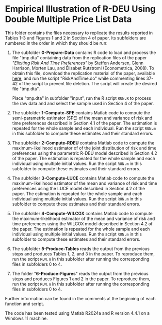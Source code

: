 # Empirical Illustration of R-DEU Using Double Multiple Price List Data

This folder contains the files necessary to replicate the results reported in
Tables 1-3 and Figures 1 and 2 in Section 4 of paper. Its subfolders are
numbered in the order in which they should be run:

1. The subfolder **0-Prepare-Data** contains R code to load and process the file
   "tmp.dta" containing data from the replication files of the paper *"Eliciting
   Risk And Time Preferences"* by Steffen Andersen, Glenn Harrison, Morten Lau,
   and Elisabet Rutstroml (Econometrica, 2008). To obtain this file, download
   the replication material of the paper, available
   [here](https://www.econometricsociety.org/publications/econometrica/2008/05/01/eliciting-risk-and-time-preferences),
   and run the script "RiskAndTime.do" while commenting lines 37-42 of the
   script to prevent file deletion. The script will create the desired file
   "tmp.dta".

   Place "tmp.dta" in subfolder "input", run the R script `RUN.R` to process the
   raw data and and select the sample used in Section 4 of the paper.

2. The subfolder **1-Compute-SPE** contains Matlab code to compute the
   semi-parametric estimator (SPE) of the mean and variance of risk and time
   preferences described in Section 4.1 of the paper. The estimation is repeated
   for the whole sample and each individual. Run the script `RUN.m` in this
   subfolder to compute these estimates and their standard errors.

3. The subfolder **2-Compute-RDEU** contains Matlab code to compute the
   maximum-likelihood estimator of of the joint distribution of risk and time
   preferences using the parametric R-DEU model described in Section 4.2 of the
   paper. The estimation is repeated for the whole sample and each individual
   using multiple initial values. Run the script `RUN.m` in this subfolder to
   compute these estimates and their standard errors.

4. The subfolder **3-Compute-LUCE** contains Matlab code to compute the
   maximum-likelihood estimator of the mean and variance of risk and time
   preferences using the LUCE model described in Section 4.2 of the paper. The
   estimation is repeated for the whole sample and each individual using
   multiple initial values. Run the script `RUN.m` in this subfolder to compute
   these estimates and their standard errors.

5. The subfolder **4-Compute-WILCOX** contains Matlab code to compute the
   maximum-likelihood estimator of the mean and variance of risk and time
   preferences using the WILCOX model described in Section 4.2 of the paper. The
   estimation is repeated for the whole sample and each individual using
   multiple initial values. Run the script `RUN.m` in this subfolder to compute
   these estimates and their standard errors.

6. The subfolder **5-Produce-Tables** reads the output from the previous steps
   and produces Tables 1, 2, and 3 in the paper. To reproduce them, run the
   script `RUN.m` in this subfolder after running the corresponding files in
   subfolders 0 to 4.

7. The folder "**6-Produce-Figures**" reads the output from the previous steps
   and produces Figures 1 and 2 in the paper. To reproduce them, run the script
   `RUN.m` in this subfolder after running the corresponding files in subfolders
   0 to 4.

Further information can be found in the comments at the beginning of each
function and script.

The code has been tested using Matlab R2024a and R version 4.4.1 on a Windows 11
machine.
